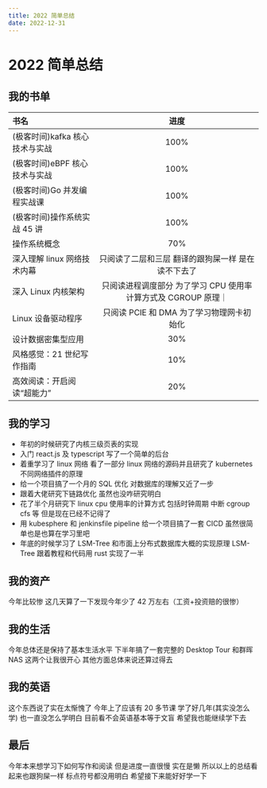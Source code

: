 ```yaml
---
title: 2022 简单总结
date: 2022-12-31
---
```


# 2022 简单总结

## 我的书单

| 书名                           |                              进度                              |
|:------------------------------ |:--------------------------------------------------------------:|
| (极客时间)kafka 核心技术与实战 |                              100%                              |
| (极客时间)eBPF 核心技术与实战  |                              100%                              |
| (极客时间)Go 并发编程实战课    |                              100%                              |
| (极客时间)操作系统实战 45 讲   |                              100%                              |
| 操作系统概念                   |                              70%                               |
| 深入理解 linux 网络技术内幕    |       只阅读了二层和三层 翻译的跟狗屎一样 是在读不下去了       |
| 深入 Linux 内核架构            | 只阅读进程调度部分 为了学习 CPU 使用率计算方式及 CGROUP 原理｜ |
| Linux 设备驱动程序             |             只阅读 PCIE 和 DMA 为了学习物理网卡初始化             |
| 设计数据密集型应用             |                              30%                               |
| 风格感觉：21 世纪写作指南       |                              10%                               |
| 高效阅读：开启阅读“超能力”                               |    20%                                                            |

## 我的学习
- 年初的时候研究了内核三级页表的实现
- 入门 react.js 及 typescript 写了一个简单的后台
- 着重学习了 linux 网络 看了一部分 linux 网络的源码并且研究了 kubernetes 不同网络插件的原理
- 给一个项目搞了一个月的 SQL 优化 对数据库的理解又近了一步
- 跟着大佬研究下链路优化 虽然也没咋研究明白
- 花了半个月研究下 linux cpu 使用率的计算方式 包括时钟周期 中断 cgroup cfs 等 但是现在已经不记得了
- 用 kubesphere 和 jenkinsfile pipeline 给一个项目搞了一套 CICD 虽然很简单也是也算在学习里吧
- 年底的时候学习了 LSM-Tree 和市面上分布式数据库大概的实现原理 LSM-Tree 跟着教程和代码用 rust 实现了一半

## 我的资产

今年比较惨 这几天算了一下发现今年少了 42 万左右（工资+投资赔的很惨）

## 我的生活

今年总体还是保持了基本生活水平 下半年搞了一套完整的 Desktop Tour 和群晖 NAS 这两个让我很开心 其他方面总体来说还算过得去

## 我的英语

这个东西说了实在太惭愧了 今年上了应该有 20 多节课 学了好几年(其实没怎么学) 也一直没怎么学明白  目前看不会英语基本等于文盲
希望我也能继续学下去

## 最后
今年本来想学习下如何写作和阅读 但是进度一直很慢 实在是懒 所以以上的总结看起来也跟狗屎一样 标点符号都没用明白 希望接下来能好好学一下
